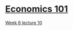 # [Economics 101](https://github.com/Khair9/Year-2-CompSci-Notes/blob/main/README.md)
[Week 6 lecture 10](https://github.com/Khair9/Year-2-CompSci-Notes/blob/main/Econ/lecture%2010.md)
